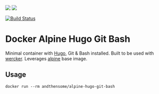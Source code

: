 [![](https://images.microbadger.com/badges/image/andthensome/alpine-hugo-git-bash.svg)](http://microbadger.com/images/andthensome/alpine-hugo-git-bash "Get your own image badge on microbadger.com") [![](https://images.microbadger.com/badges/version/andthensome/alpine-hugo-git-bash.svg)](http://microbadger.com/images/andthensome/alpine-hugo-git-bash "Get your own version badge on microbadger.com")

[![Build Status](https://travis-ci.org/alrayyes/docker-alpine-hugo-git-bash.svg?branch=master)](https://travis-ci.org/alrayyes/docker-alpine-hugo-git-bash)

# Docker Alpine Hugo Git Bash

Minimal container with [Hugo](https://gohugo.io), Git & Bash installed. Built to be used with [wercker](http://wercker.com/). Leverages [alpine](https://hub.docker.com/_/alpine/) base image.

## Usage

	docker run --rm andthensome/alpine-hugo-git-bash
